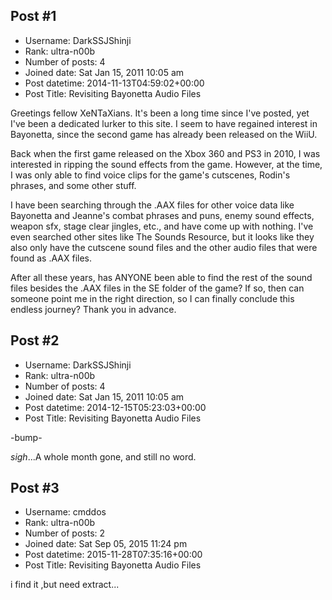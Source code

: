 ## Post #1
- Username: DarkSSJShinji
- Rank: ultra-n00b
- Number of posts: 4
- Joined date: Sat Jan 15, 2011 10:05 am
- Post datetime: 2014-11-13T04:59:02+00:00
- Post Title: Revisiting Bayonetta Audio Files

Greetings fellow XeNTaXians. 
It's been a long time since I've posted, yet I've been a dedicated lurker to this site.
I seem to have regained interest in Bayonetta, since the second game has already been released on the WiiU.

Back when the first game released on the Xbox 360 and PS3 in 2010, I was interested
in ripping the sound effects from the game.  However, at the time, I was only able to find voice clips
for the game's cutscenes, Rodin's phrases, and some other stuff. 

I have been searching through the .AAX files for other voice data like Bayonetta and Jeanne's combat phrases
and puns, enemy sound effects, weapon sfx, stage clear jingles, etc., and have come up with nothing.
I've even searched other sites like The Sounds Resource, but it looks like they also only have the cutscene sound 
files and the other audio files that were found as .AAX files. 

After all these years, has ANYONE been able to find the rest of the sound files besides the .AAX files in
the SE folder of the game?  If so, then can someone point me in the right direction, so I can finally
conclude this endless journey?  Thank you in advance.
## Post #2
- Username: DarkSSJShinji
- Rank: ultra-n00b
- Number of posts: 4
- Joined date: Sat Jan 15, 2011 10:05 am
- Post datetime: 2014-12-15T05:23:03+00:00
- Post Title: Revisiting Bayonetta Audio Files

-bump-

*sigh*...A whole month gone, and still no word.
## Post #3
- Username: cmddos
- Rank: ultra-n00b
- Number of posts: 2
- Joined date: Sat Sep 05, 2015 11:24 pm
- Post datetime: 2015-11-28T07:35:16+00:00
- Post Title: Revisiting Bayonetta Audio Files

i find it ,but need extract...

